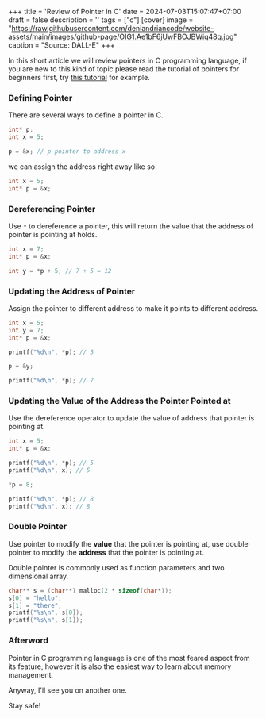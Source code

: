 +++
title = 'Review of Pointer in C'
date = 2024-07-03T15:07:47+07:00
draft = false
description = ''
tags = ["c"]
[cover]
image = "https://raw.githubusercontent.com/deniandriancode/website-assets/main/images/github-page/OIG1.Ae1bF6jUwFBOJBWiq48q.jpg"
caption = "Source: DALL-E"
+++

In this short article we will review pointers
in C programming language, if you are new to this
kind of topic please read the tutorial of pointers
for beginners first, try [this tutorial](https://www.geeksforgeeks.org/c-pointers/) for example.

### Defining Pointer

There are several ways to define a pointer in C.

```c
int* p;
int x = 5;

p = &x; // p pointer to address x
```

we can assign the address right away like so

```c
int x = 5;
int* p = &x;
```

### Dereferencing Pointer

Use `*` to dereference a pointer, this will
return the value that the address of pointer is
pointing at holds.

```c
int x = 7;
int* p = &x;

int y = *p + 5; // 7 + 5 = 12
```

### Updating the Address of Pointer

Assign the pointer to different address to make
it points to different address.

```c
int x = 5;
int y = 7;
int* p = &x;

printf("%d\n", *p); // 5

p = &y;

printf("%d\n", *p); // 7
```

### Updating the Value of the Address the Pointer Pointed at

Use the dereference operator to update the value of address
that pointer is pointing at.

```c
int x = 5;
int* p = &x;

printf("%d\n", *p); // 5
printf("%d\n", x); // 5

*p = 8;

printf("%d\n", *p); // 8
printf("%d\n", x); // 8
```

### Double Pointer

Use pointer to modify the **value** that the pointer is
pointing at, use double pointer to modify the **address** that
the pointer is pointing at.

Double pointer is commonly used as function parameters and
two dimensional array.

```c
char** s = (char**) malloc(2 * sizeof(char*));
s[0] = "hello";
s[1] = "there";
printf("%s\n", s[0]);
printf("%s\n", s[1]);
```

### Afterword

Pointer in C programming language is one of the most
feared aspect from its feature, however it is also the
easiest way to learn about memory management.

Anyway, I'll see you on another one.

Stay safe!
